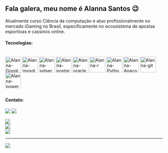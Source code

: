 ## Fala galera, meu nome é Alanna Santos 😉

Atualmente curso Ciência da computação e atuo profissionalmente no mercado iGaming no Brasil, especificamente no ecossistema de apostas esportivas e cassinos online.

#### Tecnologias:
<div style="display: inline_block"><br>
  <img align="center" alt="Alanna-Google-Cloud" height="50" width="50" src="https://cdn.jsdelivr.net/gh/devicons/devicon/icons/googlecloud/googlecloud-original.svg">
   <img align="center" alt="Alanna-mysql" height="50" width="50" src="https://cdn.jsdelivr.net/gh/devicons/devicon/icons/mysql/mysql-original.svg">
  <img align="center" alt="Alanna-sqlserver" height="50" width="50" src="https://cdn.jsdelivr.net/gh/devicons/devicon/icons/microsoftsqlserver/microsoftsqlserver-plain.svg">
  <img align="center" alt="Alanna-postgre" height="50" width="50" src="https://cdn.jsdelivr.net/gh/devicons/devicon/icons/postgresql/postgresql-original.svg">
  <img align="center" alt="Alanna-oracle" height="50" width="50" src="https://w7.pngwing.com/pngs/364/878/png-transparent-oracle-database-cloud-database-oracle-corporation-oracle-cloud-cloud-computing-text-logo-cloud-computing.png">
  <img align="center" alt="Alanna-r" height="50" width="50" src="https://upload.wikimedia.org/wikipedia/commons/thumb/1/1b/R_logo.svg/2560px-R_logo.svg.png">
  <img align="center" alt="Alanna-Python" height="50" width="50" src="https://cdn.jsdelivr.net/gh/devicons/devicon/icons/python/python-original.svg">
  <img align="center" alt="Alanna-Anaconda" height="50" width="50" src="https://www.anaconda.com/wp-content/uploads/2023/09/Screenshot-2023-09-08-at-7.04.57-PM.png">
  <img align="center" alt="Alanna-git" height="50" width="50" src="https://www.stickersdevs.com.br/wp-content/uploads/2015/03/git-stickers-adesivo-600x600.png"> 
  <img align="center" alt="Alanna-powerbi" height="50" width="50" src="https://img.icons8.com/?size=100&id=Ny0t2MYrJ70p&format=png&color=000000">

 </div>


##
#### Contato:
<div> 
 <a href="https://www.linkedin.com/in/alanna-santos-8b6790283" target="_blank"><img src="https://img.shields.io/badge/-LinkedIn-%230077B5?style=for-the-badge&logo=linkedin&logoColor=white" target="_blank"></a> 
<a href = "mailto:alannacom2n@gmail.com"><img src="https://img.shields.io/badge/Gmail-D14836?style=for-the-badge&logo=gmail&logoColor=white" target="_blank"></a>
 
</div>

![](https://github-readme-stats.vercel.app/api?username=alannasant0s&theme=dark&hide_border=false&include_all_commits=true&count_private=false)<br/>
![](https://nirzak-streak-stats.vercel.app/?user=alannasant0s&theme=dark&hide_border=false)<br/>
![](https://github-readme-stats.vercel.app/api/top-langs/?username=alannasant0s&theme=dark&hide_border=false&include_all_commits=true&count_private=false&layout=compact)

---
[![](https://visitcount.itsvg.in/api?id=alannasant0s&icon=0&color=0)](https://visitcount.itsvg.in)

          
          
